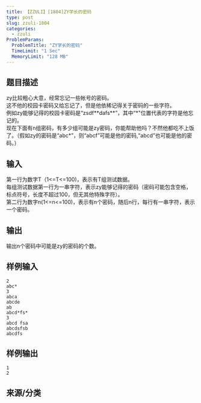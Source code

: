 ```yaml
---
title: 【ZZULI】[1804]ZY学长的密码
type: post
slug: zzuli-1804
categories:
  - zzuli
ProblemParams:
  ProblemTitle: "ZY学长的密码"
  TimeLimit: "1 Sec"
  MemoryLimit: "128 MB"
---
```


## 题目描述

zy比较粗心大意，经常忘记一些帐号的密码。  
这不他的校园卡密码又给忘记了，但是他依稀记得关于密码的一些字符。  
例如zy能够记得的校园卡密码是“zsdf\*\*dafs\*\*”，其中“\*"位置代表的字符是他忘记的。  
现在下面有n组密码，有多少组可能是zy密码，你能帮助他吗？不然他都吃不上饭了。（假如zy的密码是“abc\*”，则“abcf”可能是他的密码,“abcd”也可能是他的密码。）

## 输入

第一行为数字T（1<=T<=100)，表示有T组测试数据。  
每组测试数据第一行为一串字符，表示zy能够记得的密码（密码可能包含空格，标点符号，长度不超过100，但无其他特殊字符）。  
第二行为数字n(1<=n<=100)，表示有n个密码，随后n行，每行有一串字符，表示一个密码。

## 输出

输出n个密码中可能是zy的密码的个数。

## 样例输入

```
2
abc*
3
abca
abcde
ab
abcd*fs*
3
abcd fsa
abcdsfsb
abcdfs
```

## 样例输出

```
1
2
```

## 来源/分类

[](https://web.archive.org/web/http://acm.zzuli.edu.cn/problemset.php?search=)

